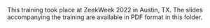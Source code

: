 This training took place at ZeekWeek 2022 in Austin, TX. The slides accompanying
the training are available in PDF format in this folder.
